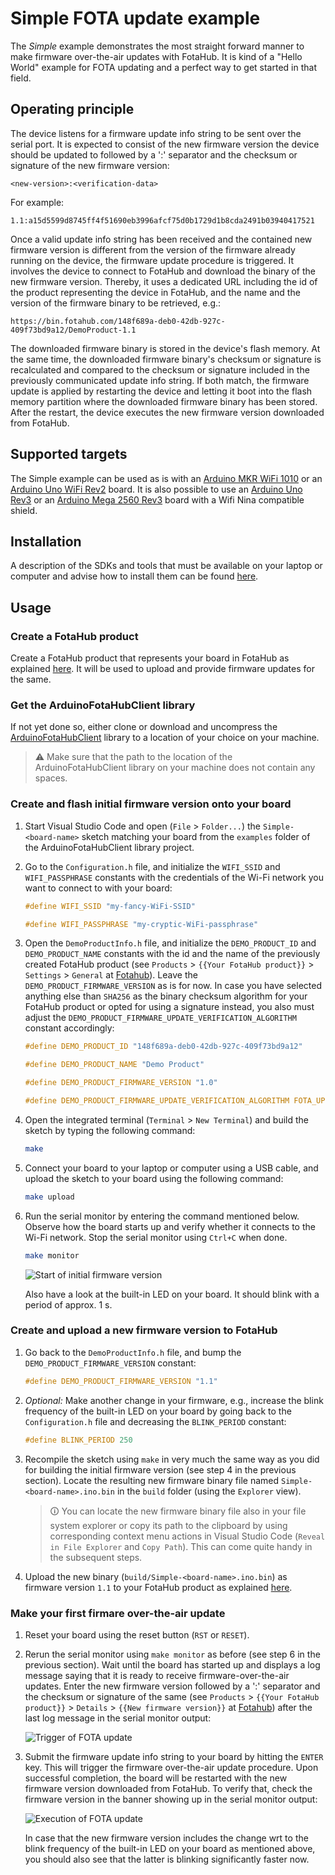 # Simple FOTA update example

The *Simple* example demonstrates the most straight forward manner to make firmware over-the-air updates with FotaHub. It is kind of a "Hello World" example for FOTA updating and a perfect way to get started in that field.

## Operating principle

The device listens for a firmware update info string to be sent over the serial port. It is expected to consist of the new firmware version the device should be updated to followed by a ':' separator and the checksum or signature of the new firmware version:

`<new-version>:<verification-data>` 

For example: 

`1.1:a15d5599d8745ff4f51690eb3996afcf75d0b1729d1b8cda2491b03940417521`

Once a valid update info string has been received and the contained new firmware version is different from the version of the firmware already running on the device, the firmware update procedure is triggered. It involves the device to connect to FotaHub and download the binary of the new firmware version. Thereby, it uses a dedicated URL including the id of the product representing the device in FotaHub, and the name and the version of the firmware binary to be retrieved, e.g.:

`https://bin.fotahub.com/148f689a-deb0-42db-927c-409f73bd9a12/DemoProduct-1.1`

The downloaded firmware binary is stored in the device's flash memory. At the same time, the downloaded firmware binary's checksum or signature is recalculated and compared to the checksum or signature included in the previously communicated update info string. If both match, the firmware update is applied by restarting the device and letting it boot into the flash memory partition where the downloaded firmware binary has been stored. After the restart, the device executes the new firmware version downloaded from FotaHub.

## Supported targets

The Simple example can be used as is with an [Arduino MKR WiFi 1010](https://store.arduino.cc/arduino-mkr-wifi-1010) or an [Arduino Uno WiFi Rev2](https://store.arduino.cc/collections/boards/products/arduino-uno-wifi-rev2) board. It is also possible to use an [Arduino Uno Rev3](https://store.arduino.cc/collections/boards/products/arduino-uno-rev3) or an [Arduino Mega 2560 Rev3](https://store.arduino.cc/collections/boards/products/arduino-mega-2560-rev3) board with a Wifi Nina compatible shield.

## Installation

A description of the SDKs and tools that must be available on your laptop or computer and advise how to install them can be found [here](../../../README.md#installation).

## Usage

### Create a FotaHub product

Create a FotaHub product that represents your board in FotaHub as explained [here](../fotahub/create-product.md). It will be used to upload and provide firmware updates for the same. 

### Get the ArduinoFotaHubClient library

If not yet done so, either clone or download and uncompress the [ArduinoFotaHubClient](https://github.com/fotahub/ArduinoFotaHubClient) library to a location of your choice on your machine. 

> &#x26A0; Make sure that the path to the location of the ArduinoFotaHubClient library on your machine does not contain any spaces.

### Create and flash initial firmware version onto your board

1. Start Visual Studio Code and open (`File` > `Folder...`) the `Simple-<board-name>` sketch matching your board from the `examples` folder of the ArduinoFotaHubClient library project.

2. Go to the `Configuration.h` file, and initialize the `WIFI_SSID` and `WIFI_PASSPHRASE` constants with the credentials of the Wi-Fi network you want to connect to with your board:

    ```c
    #define WIFI_SSID "my-fancy-WiFi-SSID"

    #define WIFI_PASSPHRASE "my-cryptic-WiFi-passphrase"
    ```

3. Open the `DemoProductInfo.h` file, and initialize the `DEMO_PRODUCT_ID` and `DEMO_PRODUCT_NAME` constants with the id and the name of the previously created FotaHub product (see `Products` > `{{Your FotaHub product}}` > `Settings` > `General` at [Fotahub](https://fotahub.com)). Leave the `DEMO_PRODUCT_FIRMWARE_VERSION` as is for now. In case you have selected anything else than `SHA256` as the binary checksum algorithm for your FotaHub product or opted for using a signature instead, you also must adjust the `DEMO_PRODUCT_FIRMWARE_UPDATE_VERIFICATION_ALGORITHM` constant accordingly:

    ```c
    #define DEMO_PRODUCT_ID "148f689a-deb0-42db-927c-409f73bd9a12"

    #define DEMO_PRODUCT_NAME "Demo Product"

    #define DEMO_PRODUCT_FIRMWARE_VERSION "1.0"

    #define DEMO_PRODUCT_FIRMWARE_UPDATE_VERIFICATION_ALGORITHM FOTA_UPDATE_VERIFICATION_ALGORITHM_SHA256
    ```

4. Open the integrated terminal (`Terminal` > `New Terminal`) and build the sketch by typing the following command:
   
    ```sh
    make
    ```

5. Connect your board to your laptop or computer using a USB cable, and upload the sketch to your board using the following command:

    ```sh
    make upload
    ```

6. Run the serial monitor by entering the command mentioned below. Observe how the board starts up and verify whether it connects to the Wi-Fi network. Stop the serial monitor using `Ctrl+C` when done. 

    ```sh
    make monitor
    ```

    ![](simple-1.png "Start of initial firmware version") 

    Also have a look at the built-in LED on your board. It should blink with a period of approx. 1 s. 

### Create and upload a new firmware version to FotaHub

1. Go back to the `DemoProductInfo.h` file, and bump the `DEMO_PRODUCT_FIRMWARE_VERSION` constant:

    ```c
    #define DEMO_PRODUCT_FIRMWARE_VERSION "1.1"
    ```

2. *Optional:* Make another change in your firmware, e.g., increase the blink frequency of the built-in LED on your board by going back to the `Configuration.h` file and decreasing the `BLINK_PERIOD` constant:

    ```c
    #define BLINK_PERIOD 250
    ```

3. Recompile the sketch using `make` in very much the same way as you did for building the initial firmware version (see step 4 in the previous section). Locate the resulting new firmware binary file named `Simple-<board-name>.ino.bin` in the `build` folder (using the `Explorer` view).

    > &#x1F6C8; You can locate the new firmware binary file also in your file system explorer or copy its path to the clipboard by using corresponding context menu actions in Visual Studio Code (`Reveal in File Explorer` and `Copy Path`). This can come quite handy in the subsequent steps.

4. Upload the new binary (`build/Simple-<board-name>.ino.bin`) as firmware version `1.1` to your FotaHub product as explained [here](../fotahub/upload-firmware.md).

### Make your first firmare over-the-air update 

1. Reset your board using the reset button (`RST` or `RESET`).

2. Rerun the serial monitor using `make monitor` as before (see step 6 in the previous section). Wait until the board has started up and displays a log message saying that it is ready to receive firmware-over-the-air updates. Enter the new firmware version followed by a ':' separator and the checksum or signature of the same (see `Products` > `{{Your FotaHub product}}` > `Details` > `{{New firmware version}}` at [Fotahub](https://fotahub.com)) after the last log message in the serial monitor output:

    ![](simple-2.png "Trigger of FOTA update") 

3. Submit the firmware update info string to your board by hitting the `ENTER` key. This will trigger the firmware over-the-air update procedure. Upon successful completion, the board will be restarted with the new firmware version downloaded from FotaHub. To verify that, check the firmware version in the banner showing up in the serial monitor output:

    ![](simple-3.png "Execution of FOTA update") 

    In case that the new firmware version includes the change wrt to the blink frequency of the built-in LED on your board as mentioned above, you should also see that the latter is blinking significantly faster now.